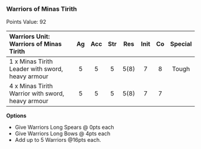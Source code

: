 [Author:  Robert Singers.]: # 
### Warriors of Minas Tirith
Points Value: 92

|Warriors Unit: Warriors of Minas Tirith           | Ag   | Acc  | Str  | Res   | Init | Co   | Special|
|:------------------------------------------------ |:----:|:----:|:----:|:-----:|:----:|:----:|:------:|
| 1 x Minas Tirith Leader with sword, heavy armour | 5    | 5    | 5    | 5(8)  | 7    | 8    | Tough  |
| 4 x Minas Tirith Warrior with sword, heavy armour| 5    | 5    | 5    | 5(8)  | 7    | 7    |        |

**Options**
* Give Warriors Long Spears @ 0pts each
* Give Warriors Long Bows @ 4pts each
* Add up to 5  Warriors @16pts each.

